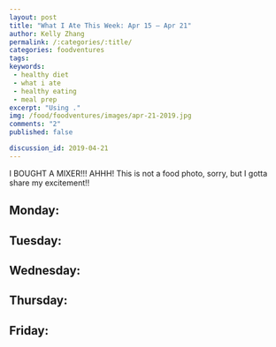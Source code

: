 ```yaml
---
layout: post
title: "What I Ate This Week: Apr 15 – Apr 21"
author: Kelly Zhang
permalink: /:categories/:title/
categories: foodventures
tags:
keywords:
 - healthy diet
 - what i ate
 - healthy eating
 - meal prep
excerpt: "Using ."
img: /food/foodventures/images/apr-21-2019.jpg
comments: "2"
published: false

discussion_id: 2019-04-21
---
```


I BOUGHT A MIXER!!! AHHH! This is not a food photo, sorry, but I gotta share my excitement!!

## Monday:

## Tuesday:

## Wednesday:

## Thursday:

## Friday:
